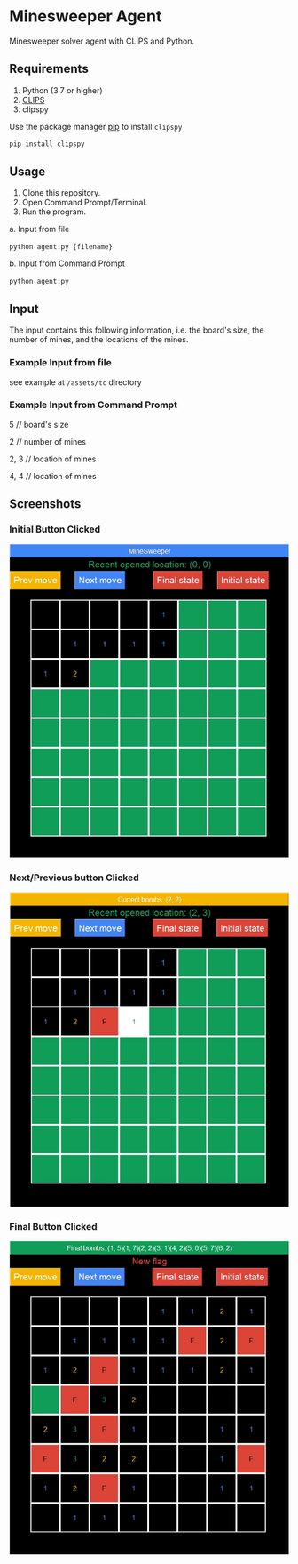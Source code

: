 # Minesweeper Agent

Minesweeper solver agent with CLIPS and Python.

## Requirements

1. Python (3.7 or higher)
2. [CLIPS](https://sourceforge.net/projects/clipsrules/files/CLIPS/6.30/)
3. clipspy

Use the package manager [pip](https://pip.pypa.io/en/stable/) to install `clipspy`

```bash
pip install clipspy
```

## Usage
1. Clone this repository.
2. Open Command Prompt/Terminal.
3. Run the program.

a. Input from file

`python agent.py {filename}`

b. Input from Command Prompt

`python agent.py`

## Input
The input contains this following information, i.e. the board's size, the number of mines, and the locations of the mines.

### Example Input from file
see example at `/assets/tc` directory

### Example Input from Command Prompt
5 // board's size

2 // number of mines


2, 3 // location of mines

4, 4 // location of mines

## Screenshots

### Initial Button Clicked
![](assets/screenshots/initial.jpg)

### Next/Previous button Clicked
![](assets/screenshots/next-prev.jpg)

### Final Button Clicked
![](assets/screenshots/final.jpg)